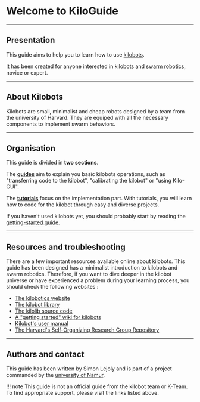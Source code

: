 # Welcome to KiloGuide
---

## Presentation

This guide aims to help you to learn how to use [kilobots](https://www.kilobotics.com).

It has been created for anyone interested in kilobots and [swarm robotics](https://en.wikipedia.org/wiki/Swarm_robotics), novice or expert.

---

## About Kilobots

Kilobots are small, minimalist and cheap robots designed by a team from the university of Harvard. They are equiped with all the necessary components to implement swarm behaviors.

---

## Organisation

This guide is divided in **two sections**.

The [**guides**](guides/guide-index.md) aim to explain you basic kilobots operations, such as "transferring code to the kilobot", "calibrating the kilobot" or "using Kilo-GUI".

The [**tutorials**](tutorials/tuto-index.md) focus on the implementation part. With tutorials, you will learn how to code for the kilobot through easy and diverse projects.

If you haven't used kilobots yet, you should probably start by reading the [getting-started guide](guides/getting-started.md).

---

## Resources and troubleshooting

There are a few important resources available online about kilobots. This guide has been designed has a minimalist introduction to kilobots and swarm robotics. Therefore, if you want to dive deeper in the kilobot universe or have experienced a problem during your learning process, you should check the following websites :

* [The kilobotics website](https://www.kilobotics.com)
* [The kilobot library](https://www.kilobotics.com/docs/kilolib_8h.html#ae35dbec14e979e7d894daa919dc47582)
* [The kilolib source code](https://github.com/acornejo/kilolib)
* [A "getting started" wiki for kilobots](https://diode.group.shef.ac.uk/kilobots/index.php/Getting_Started:_How_to_work_with_kilobots)
* [Kilobot's user manual](http://ftp.k-team.com/kilobot/user_manual/Kilobot_UserManual.pdf)
* [The Harvard's Self-Organizing Research Group Repository](https://github.com/SSR-Harvard)

---

## Authors and contact

This guide has been written by Simon Lejoly and is part of a project commanded by the [university of Namur](https://www.unamur.be).

!!! note
    This guide is not an official guide from the kilobot team or K-Team.
    To find appropriate support, please visit the links listed above.
